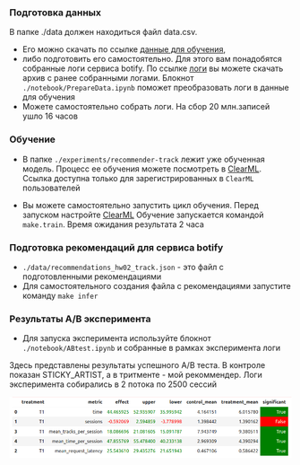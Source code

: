 ### Подготовка данных

В папке ./data должен находиться файл data.csv. 

* Его можно скачать по ссылке [данные для обучения](https://disk.yandex.ru/d/SN0_STc0rE6a_w), 
* либо подготовить его самостоятельно. Для этого вам понадобятся собранные логи сервиса botify. 
По ссылке [логи](https://disk.yandex.ru/d/QC1y_9ErfWMm6w) вы можете скачать архив с ранее собранными логами. 
Блокнот `./notebook/PrepareData.ipynb` поможет преобразовать логи в данные для обучения
* Можете самостоятельно собрать логи. На сбор 20 млн.записей ушло 16 часов

### Обучение

* В папке `./experiments/recommender-track` лежит уже обученная модель. Процесс ее обучения можете 
посмотреть в [ClearML](https://app.clear.ml/projects/8a3351bc2d20466d954ea92902184f42/experiments/1f1403e93cf3414d8e5dddb184fb24cf/output/execution).
Ссылка доступна только для зарегистрированных в `ClearML` пользователей

* Вы можете самостоятельно запустить цикл обучения. Перед запуском настройте [ClearML](https://app.community.clear.ml/)
Обучение запускается командой `make.train`. Время ожидания результата 2 часа

### Подготовка рекомендаций для сервиса botify

* `./data/recommendations_hw02_track.json` - это файл с подготовленными рекомендациями
* Для самостоятельного создания файла с рекомендациями запустите команду `make infer`


### Результаты A/B эксперимента

* Для запуска эксперимента используйте блокнот `./notebook/ABtest.ipynb` и собранные в рамках эксперимента логи

Здесь представлены результаты успешного A/B теста. В контроле показан STICKY_ARTIST, а в тритменте - мой рекоммендер.
Логи эксперимента собирались в 2 потока по 2500 сессий

![Сравнение StickyArtist с новым рекомендером](ab-test.png)
